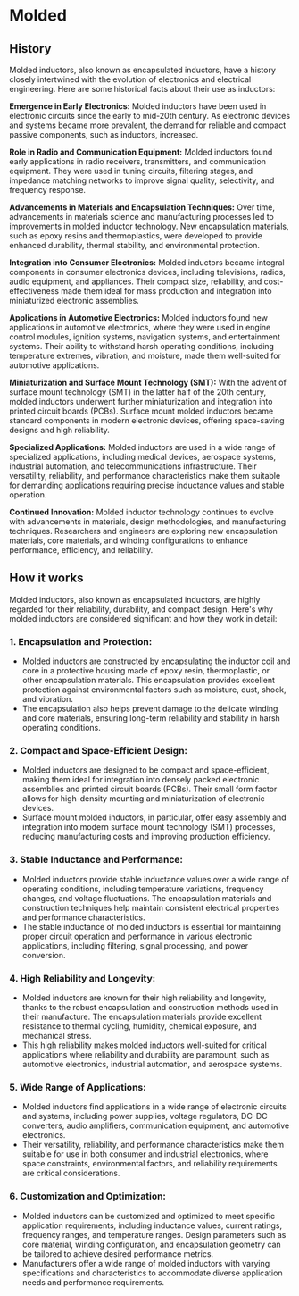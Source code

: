 

# Molded

## History

Molded inductors, also known as encapsulated inductors, have a history closely intertwined with the evolution of electronics and electrical engineering. Here are some historical facts about their use as inductors:

**Emergence in Early Electronics:** Molded inductors have been used in electronic circuits since the early to mid-20th century. As electronic devices and systems became more prevalent, the demand for reliable and compact passive components, such as inductors, increased.

**Role in Radio and Communication Equipment:** Molded inductors found early applications in radio receivers, transmitters, and communication equipment. They were used in tuning circuits, filtering stages, and impedance matching networks to improve signal quality, selectivity, and frequency response.

**Advancements in Materials and Encapsulation Techniques:** Over time, advancements in materials science and manufacturing processes led to improvements in molded inductor technology. New encapsulation materials, such as epoxy resins and thermoplastics, were developed to provide enhanced durability, thermal stability, and environmental protection.

**Integration into Consumer Electronics:** Molded inductors became integral components in consumer electronics devices, including televisions, radios, audio equipment, and appliances. Their compact size, reliability, and cost-effectiveness made them ideal for mass production and integration into miniaturized electronic assemblies.

**Applications in Automotive Electronics:** Molded inductors found new applications in automotive electronics, where they were used in engine control modules, ignition systems, navigation systems, and entertainment systems. Their ability to withstand harsh operating conditions, including temperature extremes, vibration, and moisture, made them well-suited for automotive applications.

**Miniaturization and Surface Mount Technology (SMT):** With the advent of surface mount technology (SMT) in the latter half of the 20th century, molded inductors underwent further miniaturization and integration into printed circuit boards (PCBs). Surface mount molded inductors became standard components in modern electronic devices, offering space-saving designs and high reliability.

**Specialized Applications:** Molded inductors are used in a wide range of specialized applications, including medical devices, aerospace systems, industrial automation, and telecommunications infrastructure. Their versatility, reliability, and performance characteristics make them suitable for demanding applications requiring precise inductance values and stable operation.

**Continued Innovation:** Molded inductor technology continues to evolve with advancements in materials, design methodologies, and manufacturing techniques. Researchers and engineers are exploring new encapsulation materials, core materials, and winding configurations to enhance performance, efficiency, and reliability.

## How it works

Molded inductors, also known as encapsulated inductors, are highly regarded for their reliability, durability, and compact design. Here's why molded inductors are considered significant and how they work in detail:

### 1. Encapsulation and Protection:
   - Molded inductors are constructed by encapsulating the inductor coil and core in a protective housing made of epoxy resin, thermoplastic, or other encapsulation materials. This encapsulation provides excellent protection against environmental factors such as moisture, dust, shock, and vibration.
   - The encapsulation also helps prevent damage to the delicate winding and core materials, ensuring long-term reliability and stability in harsh operating conditions.

### 2. Compact and Space-Efficient Design:
   - Molded inductors are designed to be compact and space-efficient, making them ideal for integration into densely packed electronic assemblies and printed circuit boards (PCBs). Their small form factor allows for high-density mounting and miniaturization of electronic devices.
   - Surface mount molded inductors, in particular, offer easy assembly and integration into modern surface mount technology (SMT) processes, reducing manufacturing costs and improving production efficiency.

### 3. Stable Inductance and Performance:
   - Molded inductors provide stable inductance values over a wide range of operating conditions, including temperature variations, frequency changes, and voltage fluctuations. The encapsulation materials and construction techniques help maintain consistent electrical properties and performance characteristics.
   - The stable inductance of molded inductors is essential for maintaining proper circuit operation and performance in various electronic applications, including filtering, signal processing, and power conversion.

### 4. High Reliability and Longevity:
   - Molded inductors are known for their high reliability and longevity, thanks to the robust encapsulation and construction methods used in their manufacture. The encapsulation materials provide excellent resistance to thermal cycling, humidity, chemical exposure, and mechanical stress.
   - This high reliability makes molded inductors well-suited for critical applications where reliability and durability are paramount, such as automotive electronics, industrial automation, and aerospace systems.

### 5. Wide Range of Applications:
   - Molded inductors find applications in a wide range of electronic circuits and systems, including power supplies, voltage regulators, DC-DC converters, audio amplifiers, communication equipment, and automotive electronics.
   - Their versatility, reliability, and performance characteristics make them suitable for use in both consumer and industrial electronics, where space constraints, environmental factors, and reliability requirements are critical considerations.

### 6. Customization and Optimization:
   - Molded inductors can be customized and optimized to meet specific application requirements, including inductance values, current ratings, frequency ranges, and temperature ranges. Design parameters such as core material, winding configuration, and encapsulation geometry can be tailored to achieve desired performance metrics.
   - Manufacturers offer a wide range of molded inductors with varying specifications and characteristics to accommodate diverse application needs and performance requirements.
